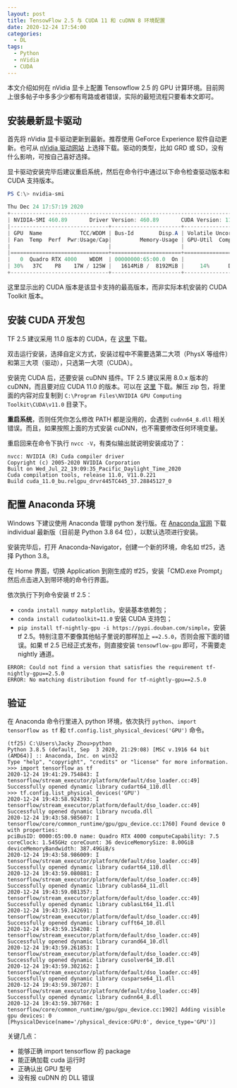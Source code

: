 ```yaml
---
layout: post
title: TensowFlow 2.5 与 CUDA 11 和 cuDNN 8 环境配置
date: 2020-12-24 17:54:00
categories:
  - DL
tags:
  - Python
  - nVidia
  - CUDA
---
```


本文介绍如何在 nVidia 显卡上配置 Tensowflow 2.5 的 GPU 计算环境。目前网上很多帖子中多多少少都有弯路或者错误，实际的最短流程只要看本文即可。

## 安装最新显卡驱动

首先将 nVidia 显卡驱动更新到最新。推荐使用 GeForce Experience 软件自动更新。也可从  [nVidia 驱动网站](https://www.nvidia.com/Download/index.aspx) 上选择下载。驱动的类型，比如 GRD 或 SD，没有什么影响，可按自己喜好选择。

显卡驱动安装完毕后建议重启系统，然后在命令行中通过以下命令检查驱动版本和 CUDA 支持版本。

```powershell
PS C:\> nvidia-smi

Thu Dec 24 17:57:19 2020
+-----------------------------------------------------------------------------+
| NVIDIA-SMI 460.89       Driver Version: 460.89       CUDA Version: 11.2     |
|-------------------------------+----------------------+----------------------+
| GPU  Name            TCC/WDDM | Bus-Id        Disp.A | Volatile Uncorr. ECC |
| Fan  Temp  Perf  Pwr:Usage/Cap|         Memory-Usage | GPU-Util  Compute M. |
|                               |                      |               MIG M. |
|===============================+======================+======================|
|   0  Quadro RTX 4000    WDDM  | 00000000:65:00.0  On |                  N/A |
| 30%   37C    P8    17W / 125W |   1614MiB /  8192MiB |     14%      Default |
+-------------------------------+----------------------+----------------------+
```

这里显示出的 CUDA 版本是该显卡支持的最高版本，而非实际本机安装的 CUDA Toolkit 版本。

## 安装 CUDA 开发包

TF 2.5 建议采用 11.0 版本的 CUDA，在 [这里](https://developer.nvidia.com/cuda-11.0-update1-download-archive?target_os=Windows&target_arch=x86_64&target_version=10&target_type=exelocal) 下载。

双击运行安装，选择自定义方式，安装过程中不需要选第二大项（PhysX 等组件）和第三大项（驱动），只选第一大项（CUDA）。

安装完 CUDA 后，还要安装 cuDNN 插件。TF 2.5 建议采用 8.0.x 版本的 cuDNN，而且要对应 CUDA 11.0 的版本。可以在 [这里](https://developer.nvidia.com/rdp/cudnn-archive) 下载。解压 zip 包，将里面的内容对应复制到 `C:\Program Files\NVIDIA GPU Computing Toolkit\CUDA\v11.0` 目录下。

**重启系统**，否则任凭你怎么修改 PATH 都是没用的，会遇到 `cudnn64_8.dll` 相关错误。而且，如果按照上面的方式安装 cuDNN，也不需要修改任何环境变量。

重启回来在命令下执行 `nvcc -V`，有类似输出就说明安装成功了：

```text
nvcc: NVIDIA (R) Cuda compiler driver
Copyright (c) 2005-2020 NVIDIA Corporation
Built on Wed_Jul_22_19:09:35_Pacific_Daylight_Time_2020
Cuda compilation tools, release 11.0, V11.0.221
Build cuda_11.0_bu.relgpu_drvr445TC445_37.28845127_0
```

## 配置 Anaconda 环境

Windows 下建议使用 Anaconda 管理 python 发行版。在 [Anaconda 官网](https://www.anaconda.com/products/individual) 下载 individual 最新版（目前是 Python 3.8 64 位），以默认选项进行安装。

安装完毕后，打开 Anaconda-Navigator，创建一个新的环境，命名如 tf25，选择 Python 3.8。

在 Home 界面，切换 Application 到刚生成的 tf25，安装「CMD.exe Prompt」然后点击进入到带环境的命令行界面。

依次执行下列命令安装 tf 2.5：

* `conda install numpy matplotlib`，安装基本依赖包；
* `conda install cudatoolkit=11.0` 安装 CUDA 支持包；
* `pip install tf-nightly-gpu -i https://pypi.douban.com/simple`，安装 tf 2.5。特别注意不要像其他帖子里说的那样加上 `==2.5.0`，否则会报下面的错误。如果 tf 2.5 已经正式发布，则直接安装 `tensowflow-gpu` 即可，不需要走 nightly 通道。

```text
ERROR: Could not find a version that satisfies the requirement tf-nightly-gpu==2.5.0
ERROR: No matching distribution found for tf-nightly-gpu==2.5.0
```

## 验证

在 Anaconda 命令行里进入 python 环境，依次执行 `python`、`import tensorflow as tf` 和 `tf.config.list_physical_devices('GPU')` 命令。

```text
(tf25) C:\Users\Jacky Zhou>python
Python 3.8.5 (default, Sep  3 2020, 21:29:08) [MSC v.1916 64 bit (AMD64)] :: Anaconda, Inc. on win32
Type "help", "copyright", "credits" or "license" for more information.
>>> import tensorflow as tf
2020-12-24 19:41:29.754843: I tensorflow/stream_executor/platform/default/dso_loader.cc:49] Successfully opened dynamic library cudart64_110.dll
>>> tf.config.list_physical_devices('GPU')
2020-12-24 19:43:58.924393: I tensorflow/stream_executor/platform/default/dso_loader.cc:49] Successfully opened dynamic library nvcuda.dll
2020-12-24 19:43:58.985607: I tensorflow/core/common_runtime/gpu/gpu_device.cc:1760] Found device 0 with properties:
pciBusID: 0000:65:00.0 name: Quadro RTX 4000 computeCapability: 7.5
coreClock: 1.545GHz coreCount: 36 deviceMemorySize: 8.00GiB deviceMemoryBandwidth: 387.49GiB/s
2020-12-24 19:43:58.986009: I tensorflow/stream_executor/platform/default/dso_loader.cc:49] Successfully opened dynamic library cudart64_110.dll
2020-12-24 19:43:59.080881: I tensorflow/stream_executor/platform/default/dso_loader.cc:49] Successfully opened dynamic library cublas64_11.dll
2020-12-24 19:43:59.081357: I tensorflow/stream_executor/platform/default/dso_loader.cc:49] Successfully opened dynamic library cublasLt64_11.dll
2020-12-24 19:43:59.142691: I tensorflow/stream_executor/platform/default/dso_loader.cc:49] Successfully opened dynamic library cufft64_10.dll
2020-12-24 19:43:59.154208: I tensorflow/stream_executor/platform/default/dso_loader.cc:49] Successfully opened dynamic library curand64_10.dll
2020-12-24 19:43:59.261853: I tensorflow/stream_executor/platform/default/dso_loader.cc:49] Successfully opened dynamic library cusolver64_10.dll
2020-12-24 19:43:59.302162: I tensorflow/stream_executor/platform/default/dso_loader.cc:49] Successfully opened dynamic library cusparse64_11.dll
2020-12-24 19:43:59.307207: I tensorflow/stream_executor/platform/default/dso_loader.cc:49] Successfully opened dynamic library cudnn64_8.dll
2020-12-24 19:43:59.307760: I tensorflow/core/common_runtime/gpu/gpu_device.cc:1902] Adding visible gpu devices: 0
[PhysicalDevice(name='/physical_device:GPU:0', device_type='GPU')]
```

关键几点：

* 能够正确 import tensorflow 的 package
* 能正确加载 cuda 运行时
* 正确认出 GPU 型号
* 没有报 cuDNN 的 DLL 错误

